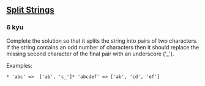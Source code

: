 <h2><a href=https://www.codewars.com/kata/515de9ae9dcfc28eb6000001/train/python target="_blank">Split Strings</a></h2><h3>6 kyu</h3><p>Complete the solution so that it splits the string into pairs of two characters.  If the string contains an odd number of characters then it should replace the missing second character of the final pair with an underscore ('_').</p><p>Examples:</p><pre><code>* 'abc' =&gt;  ['ab', 'c_']* 'abcdef' =&gt; ['ab', 'cd', 'ef']</code></pre>